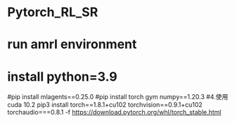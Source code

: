 # Pytorch_RL_SR
# run amrl environment
# install python=3.9
#pip install mlagents==0.25.0
#pip install torch gym numpy==1.20.3
#4.使用cuda 10.2  pip3 install torch==1.8.1+cu102 torchvision==0.9.1+cu102 torchaudio===0.8.1 -f https://download.pytorch.org/whl/torch_stable.html
